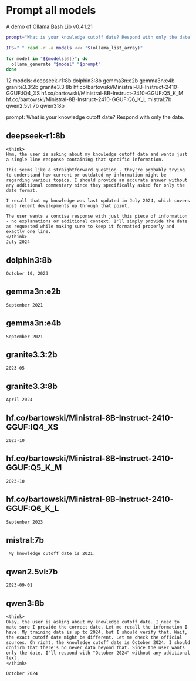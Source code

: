 # Prompt all models

A [demo](../README.md#demos) of [Ollama Bash Lib](https://github.com/attogram/ollama-bash-lib) v0.41.21

```bash
prompt="What is your knowledge cutoff date? Respond with only the date."

IFS=" " read -r -a models <<< "$(ollama_list_array)"

for model in "${models[@]}"; do
  ollama_generate "$model" "$prompt"
done
```
12 models: deepseek-r1:8b dolphin3:8b gemma3n:e2b gemma3n:e4b granite3.3:2b granite3.3:8b hf.co/bartowski/Ministral-8B-Instruct-2410-GGUF:IQ4_XS hf.co/bartowski/Ministral-8B-Instruct-2410-GGUF:Q5_K_M hf.co/bartowski/Ministral-8B-Instruct-2410-GGUF:Q6_K_L mistral:7b qwen2.5vl:7b qwen3:8b

prompt: What is your knowledge cutoff date? Respond with only the date.

## deepseek-r1:8b
```
<think>
Hmm, the user is asking about my knowledge cutoff date and wants just a single line response containing that specific information.

This seems like a straightforward question - they're probably trying to understand how current or outdated my information might be regarding various topics. I should provide an accurate answer without any additional commentary since they specifically asked for only the date format.

I recall that my knowledge was last updated in July 2024, which covers most recent developments up through that point.

The user wants a concise response with just this piece of information - no explanations or additional context. I'll simply provide the date as requested while making sure to keep it formatted properly and exactly one line.
</think>
July 2024
```

## dolphin3:8b
```
October 10, 2023
```

## gemma3n:e2b
```
September 2021
```

## gemma3n:e4b
```
September 2021

```

## granite3.3:2b
```
2023-05
```

## granite3.3:8b
```
April 2024
```

## hf.co/bartowski/Ministral-8B-Instruct-2410-GGUF:IQ4_XS
```
2023-10
```

## hf.co/bartowski/Ministral-8B-Instruct-2410-GGUF:Q5_K_M
```
2023-10
```

## hf.co/bartowski/Ministral-8B-Instruct-2410-GGUF:Q6_K_L
```
September 2023
```

## mistral:7b
```
 My knowledge cutoff date is 2021.
```

## qwen2.5vl:7b
```
2023-09-01
```

## qwen3:8b
```
<think>
Okay, the user is asking about my knowledge cutoff date. I need to make sure I provide the correct date. Let me recall the information I have. My training data is up to 2024, but I should verify that. Wait, the exact cutoff date might be different. Let me check the official sources. Oh right, the knowledge cutoff date is October 2024. I should confirm that there's no newer data beyond that. Since the user wants only the date, I'll respond with "October 2024" without any additional text.
</think>

October 2024
```
